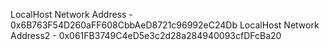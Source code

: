 LocalHost Network Address - 0x6B763F54D260aFF608CbbAeD8721c96992eC24Db
LocalHost Network Address2 - 0x061FB3749C4eD5e3c2d28a284940093cfDFcBa20